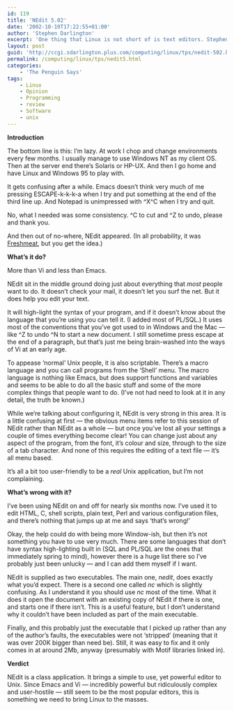 ```yaml
---
id: 119
title: 'NEdit 5.02'
date: '2002-10-19T17:22:55+01:00'
author: 'Stephen Darlington'
excerpt: 'One thing that Linux is not short of is text editors. Stephen Darlington takes a look at an increasingly popular alternative to the Unix stalwarts Vi and Emacs. '
layout: post
guid: 'http://ccgi.sdarlington.plus.com/computing/linux/tps/nedit-502.html'
permalink: /computing/linux/tps/nedit5.html
categories:
    - 'The Penguin Says'
tags:
    - Linux
    - Opinion
    - Programming
    - review
    - Software
    - unix
---
```


**Introduction**

The bottom line is this: I’m lazy. At work I chop and change environments every few months. I usually manage to use Windows NT as my client OS. Then at the server end there’s Solaris or HP-UX. And then I go home and have Linux and Windows 95 to play with.

It gets confusing after a while. Emacs doesn’t think very much of me pressing ESCAPE-k-k-k-a when I try and put something at the end of the third line up. And Notepad is unimpressed with ^X^C when I try and quit.

No, what I needed was some consistency. ^C to cut and ^Z to undo, please and thank you.

And then out of no-where, NEdit appeared. (In all probability, it was [Freshmeat](http://freshmeat.net), but you get the idea.)

**What’s it do?**

More than Vi and less than Emacs.

NEdit sit in the middle ground doing just about everything that *most* people want to do. It doesn’t check your mail, it doesn’t let you surf the net. But it does help you edit your text.

It will high-light the syntax of your program, and if it doesn’t know about the language that you’re using you can tell it. (I added most of PL/SQL.) It uses most of the conventions that you’ve got used to in Windows and the Mac — like ^Z to undo ^N to start a new document. I still sometime press escape at the end of a paragraph, but that’s just me being brain-washed into the ways of Vi at an early age.

To appease ‘normal’ Unix people, it is also scriptable. There’s a macro language and you can call programs from the ‘Shell’ menu. The macro language is nothing like Emacs, but does support functions and variables and seems to be able to do all the basic stuff and some of the more complex things that people want to do. (I’ve not had need to look at it in any detail, the truth be known.)

While we’re talking about configuring it, NEdit is very strong in this area. It is a little confusing at first — the obvious menu items refer to this session of NEdit rather than NEdit as a whole — but once you’ve lost all your settings a couple of times everything become clear! You can change just about any aspect of the program, from the font, it’s colour and size, through to the size of a tab character. And none of this requires the editing of a text file — it’s all menu based.

It’s all a bit too user-friendly to be a *real* Unix application, but I’m not complaining.

**What’s wrong with it?**

I’ve been using NEdit on and off for nearly six months now. I’ve used it to edit HTML, C, shell scripts, plain text, Perl and various configuration files, and there’s nothing that jumps up at me and says ‘that’s wrong!’

Okay, the help could do with being more Window-ish, but then it’s not something you have to use very much. There are some languages that don’t have syntax high-lighting built in (SQL and PL/SQL are the ones that immediately spring to mind), however there is a huge list there so I’ve probably just been unlucky — and I can add them myself if I want.

NEdit is supplied as two executables. The main one, *nedit*, does exactly what you’d expect. There is a second one called *nc* which is slightly confusing. As I understand it you should use *nc* most of the time. What it does it open the document with an existing copy of NEdit if there is one, and starts one if there isn’t. This is a useful feature, but I don’t understand why it couldn’t have been included as part of the main executable.

Finally, and this probably just the executable that I picked up rather than any of the author’s faults, the executables were not ‘stripped’ (meaning that it was over 200K bigger than need be). Still, it was easy to fix and it only comes in at around 2Mb, anyway (presumably with Motif libraries linked in).

**Verdict**

NEdit is a class application. It brings a simple to use, yet powerful editor to Unix. Since Emacs and Vi — incredibly powerful but ridiculously complex and user-hostile — still seem to be the most popular editors, this is something we need to bring Linux to the masses.